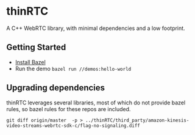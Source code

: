 # thinRTC
A C++ WebRTC library, with minimal dependencies and a low footprint.

## Getting Started

* [Install Bazel](https://docs.bazel.build/versions/4.0.0/install.html)
* Run the demo `bazel run //demos:hello-world`

## Upgrading dependencies

thinRTC leverages several libraries, most of which do not provide bazel rules, so
bazel rules for these repos are included.


```
git diff origin/master  -p > ../thinRTC/third_party/amazon-kinesis-video-streams-webrtc-sdk-c/flag-no-signaling.diff
```